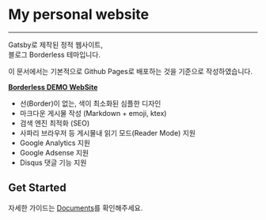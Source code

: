 # My personal website  

---

Gatsby로 제작된 정적 웹사이트,  
블로그 Borderless 테마입니다.

이 문서에서는 기본적으로 Github Pages로 배포하는 것을 기준으로 작성하였습니다.

**[Borderless DEMO WebSite](https://junhobaik.github.io)**

- 선(Border)이 없는, 색이 최소화된 심플한 디자인
- 마크다운 게시물 작성 (Markdown + emoji, ktex)
- 검색 엔진 최적화 (SEO)
- 사파리 브라우저 등 게시물내 읽기 모드(Reader Mode) 지원
- Google Analytics 지원
- Google Adsense 지원
- Disqus 댓글 기능 지원

## Get Started

자세한 가이드는 [Documents](<https://github.com/junhobaik/junhobaik.github.io/wiki/Document-(Borderless)>)를 확인해주세요.
